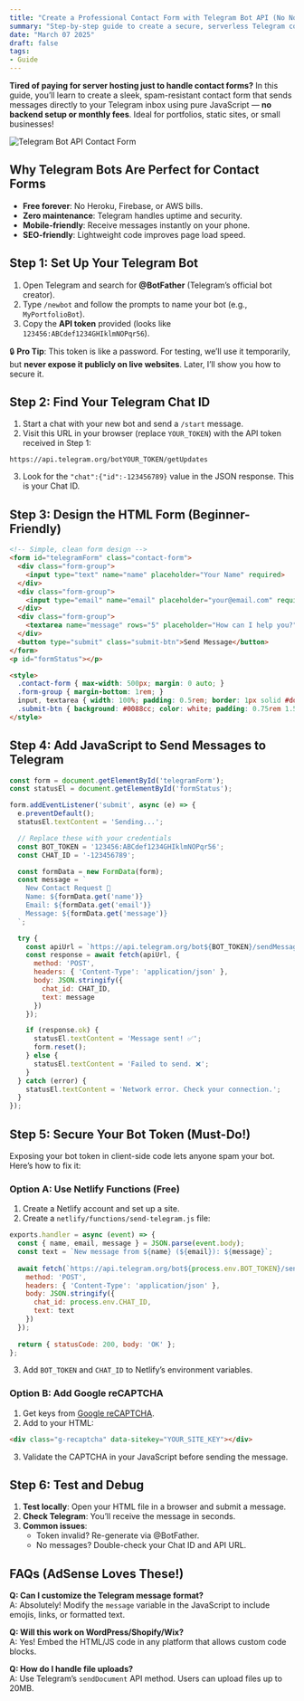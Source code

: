 ```yaml
---
title: "Create a Professional Contact Form with Telegram Bot API (No Node.js Required)"
summary: "Step-by-step guide to create a secure, serverless Telegram contact form using JavaScript. Perfect step-by-step guide for beginners"
date: "March 07 2025"
draft: false
tags:
- Guide
---
```


**Tired of paying for server hosting just to handle contact forms?** In this guide, you’ll learn to create a sleek, spam-resistant contact form that sends messages directly to your Telegram inbox using pure JavaScript — **no backend setup or monthly fees**. Ideal for portfolios, static sites, or small businesses!

![Telegram Bot API Contact Form](https://images.unsplash.com/photo-1581291518857-4e27b48ff24e?ixlib=rb-1.2.1&auto=format&fit=crop&w=1350&q=80)

## Why Telegram Bots Are Perfect for Contact Forms
- **Free forever**: No Heroku, Firebase, or AWS bills.
- **Zero maintenance**: Telegram handles uptime and security.
- **Mobile-friendly**: Receive messages instantly on your phone.
- **SEO-friendly**: Lightweight code improves page load speed.

## Step 1: Set Up Your Telegram Bot
1. Open Telegram and search for **@BotFather** (Telegram’s official bot creator).
2. Type `/newbot` and follow the prompts to name your bot (e.g., `MyPortfolioBot`).
3. Copy the **API token** provided (looks like `123456:ABCdef1234GHIklmNOPqr56`).

🔒 **Pro Tip**: This token is like a password. For testing, we’ll use it temporarily, but **never expose it publicly on live websites**. Later, I’ll show you how to secure it.

## Step 2: Find Your Telegram Chat ID
1. Start a chat with your new bot and send a `/start` message.
2. Visit this URL in your browser (replace `YOUR_TOKEN`) with the API token received in Step 1:
```
https://api.telegram.org/botYOUR_TOKEN/getUpdates
```
3. Look for the `"chat":{"id":-123456789}` value in the JSON response. This is your Chat ID.

## Step 3: Design the HTML Form (Beginner-Friendly)
```html
<!-- Simple, clean form design -->
<form id="telegramForm" class="contact-form">
  <div class="form-group">
    <input type="text" name="name" placeholder="Your Name" required>
  </div>
  <div class="form-group">
    <input type="email" name="email" placeholder="your@email.com" required>
  </div>
  <div class="form-group">
    <textarea name="message" rows="5" placeholder="How can I help you?" required></textarea>
  </div>
  <button type="submit" class="submit-btn">Send Message</button>
</form>
<p id="formStatus"></p>

<style>
  .contact-form { max-width: 500px; margin: 0 auto; }
  .form-group { margin-bottom: 1rem; }
  input, textarea { width: 100%; padding: 0.5rem; border: 1px solid #ddd; }
  .submit-btn { background: #0088cc; color: white; padding: 0.75rem 1.5rem; border: none; cursor: pointer; }
</style>
```

## Step 4: Add JavaScript to Send Messages to Telegram
```javascript
const form = document.getElementById('telegramForm');
const statusEl = document.getElementById('formStatus');

form.addEventListener('submit', async (e) => {
  e.preventDefault();
  statusEl.textContent = 'Sending...';

  // Replace these with your credentials
  const BOT_TOKEN = '123456:ABCdef1234GHIklmNOPqr56';
  const CHAT_ID = '-123456789';

  const formData = new FormData(form);
  const message = `
    New Contact Request 🚀
    Name: ${formData.get('name')}
    Email: ${formData.get('email')}
    Message: ${formData.get('message')}
  `;

  try {
    const apiUrl = `https://api.telegram.org/bot${BOT_TOKEN}/sendMessage`;
    const response = await fetch(apiUrl, {
      method: 'POST',
      headers: { 'Content-Type': 'application/json' },
      body: JSON.stringify({
        chat_id: CHAT_ID,
        text: message
      })
    });

    if (response.ok) {
      statusEl.textContent = 'Message sent! ✅';
      form.reset();
    } else {
      statusEl.textContent = 'Failed to send. ❌';
    }
  } catch (error) {
    statusEl.textContent = 'Network error. Check your connection.';
  }
});
```

## Step 5: Secure Your Bot Token (Must-Do!)
Exposing your bot token in client-side code lets anyone spam your bot. Here’s how to fix it:

### Option A: Use Netlify Functions (Free)
1. Create a Netlify account and set up a site.
2. Create a `netlify/functions/send-telegram.js` file:
```javascript
exports.handler = async (event) => {
  const { name, email, message } = JSON.parse(event.body);
  const text = `New message from ${name} (${email}): ${message}`;
  
  await fetch(`https://api.telegram.org/bot${process.env.BOT_TOKEN}/sendMessage`, {
    method: 'POST',
    headers: { 'Content-Type': 'application/json' },
    body: JSON.stringify({
      chat_id: process.env.CHAT_ID,
      text: text
    })
  });
  
  return { statusCode: 200, body: 'OK' };
};
```
3. Add `BOT_TOKEN` and `CHAT_ID` to Netlify’s environment variables.

### Option B: Add Google reCAPTCHA
1. Get keys from [Google reCAPTCHA](https://www.google.com/recaptcha).
2. Add to your HTML:
```html
<div class="g-recaptcha" data-sitekey="YOUR_SITE_KEY"></div>
```
3. Validate the CAPTCHA in your JavaScript before sending the message.

## Step 6: Test and Debug
1. **Test locally**: Open your HTML file in a browser and submit a message.
2. **Check Telegram**: You’ll receive the message in seconds.
3. **Common issues**:
   - Token invalid? Re-generate via @BotFather.
   - No messages? Double-check your Chat ID and API URL.

## FAQs (AdSense Loves These!)
**Q: Can I customize the Telegram message format?**  
A: Absolutely! Modify the `message` variable in the JavaScript to include emojis, links, or formatted text.

**Q: Will this work on WordPress/Shopify/Wix?**  
A: Yes! Embed the HTML/JS code in any platform that allows custom code blocks.

**Q: How do I handle file uploads?**  
A: Use Telegram’s `sendDocument` API method. Users can upload files up to 20MB.